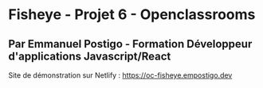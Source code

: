 # Fisheye - Projet 6 - Openclassrooms
## Par Emmanuel Postigo - Formation Développeur d'applications Javascript/React

Site de démonstration sur Netlify : https://oc-fisheye.empostigo.dev